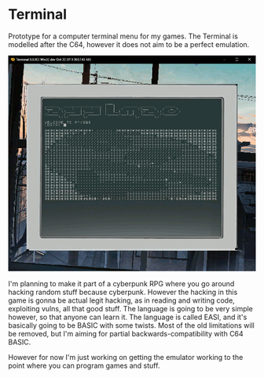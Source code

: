 # Terminal

Prototype for a computer terminal menu for my games. The Terminal is modelled after the C64, however it does not aim to be a perfect emulation.

![Sample output](/img/sample2.gif)

I'm planning to make it part of a cyberpunk RPG where you go around hacking random stuff because cyberpunk. However the hacking in this game is gonna be actual legit hacking, as in reading and writing code, exploiting vulns, all that good stuff. The language is going to be very simple however, so that anyone can learn it. The language is called EASI, and it's basically going to be BASIC with some twists. Most of the old limitations will be removed, but I'm aiming for partial backwards-compatibility with C64 BASIC.

However for now I'm just working on getting the emulator working to the point where you can program games and stuff.

